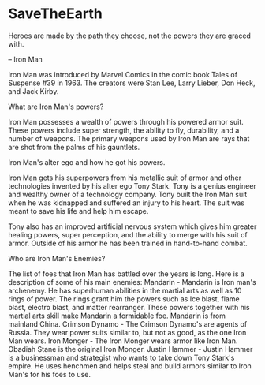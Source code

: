 # SaveTheEarth
Heroes are made by the path they choose, not the powers they are graced with.

– Iron Man


Iron Man was introduced by Marvel Comics in the comic book Tales of Suspense #39 in 1963. The creators were Stan Lee, Larry Lieber, Don Heck, and Jack Kirby. 

What are Iron Man's powers? 


Iron Man possesses a wealth of powers through his powered armor suit. These powers include super strength, the ability to fly, durability, and a number of weapons. The primary weapons used by Iron Man are rays that are shot from the palms of his gauntlets. 

 Iron Man's alter ego and how he got his powers. 


Iron Man gets his superpowers from his metallic suit of armor and other technologies invented by his alter ego Tony Stark. Tony is a genius engineer and wealthy owner of a technology company. Tony built the Iron Man suit when he was kidnapped and suffered an injury to his heart. The suit was meant to save his life and help him escape. 


Tony also has an improved artificial nervous system which gives him greater healing powers, super perception, and the ability to merge with his suit of armor. Outside of his armor he has been trained in hand-to-hand combat. 

Who are Iron Man's Enemies? 

The list of foes that Iron Man has battled over the years is long. Here is a description of some of his main enemies:
Mandarin - Mandarin is Iron man's archenemy. He has superhuman abilities in the martial arts as well as 10 rings of power. The rings grant him the powers such as Ice blast, flame blast, electro blast, and matter rearranger. These powers together with his martial arts skill make Mandarin a formidable foe. Mandarin is from mainland China.
Crimson Dynamo - The Crimson Dynamo's are agents of Russia. They wear power suits similar to, but not as good, as the one Iron Man wears.
Iron Monger - The Iron Monger wears armor like Iron Man. Obadiah Stane is the original Iron Monger.
Justin Hammer - Justin Hammer is a businessman and strategist who wants to take down Tony Stark's empire. He uses henchmen and helps steal and build armors similar to Iron Man's for his foes to use.
